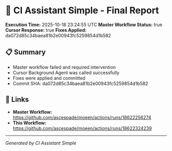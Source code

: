 # 🤖 CI Assistant Simple - Final Report

**Execution Time:** 2025-10-18 23:24:55 UTC
**Master Workflow Status:** true
**Cursor Response:** true
**Fixes Applied:** da072d85c34baea81b2e00943fc5259854d1b582

## 📋 Summary

- Master workflow failed and required intervention
- Cursor Background Agent was called successfully
- Fixes were applied and committed
- Commit SHA: da072d85c34baea81b2e00943fc5259854d1b582

## 🔗 Links

- **Master Workflow:** https://github.com/ascespade/moeen/actions/runs/18622256274
- **This Workflow:** https://github.com/ascespade/moeen/actions/runs/18622324239

---
*Generated by CI Assistant Simple*
